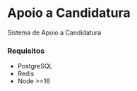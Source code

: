 # Apoio a Candidatura
Sistema de Apoio a Candidatura

### Requisitos
* PostgreSQL
* Redis
* Node >=16
